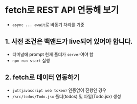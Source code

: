 # fetch로 REST API 연동해 보기
- `async ... await`로 비동기 처리를 기준

## 1. 사전 조건은 백앤드가 live되어 있어야 합니다.
- 터미널에 prompt 현재 폴더가 `server`여야 함
- `npm run start` 실행

## 2. fetch로 데이터 연동하기
- `jwt(javascript web token)` 인증없이 진행인 경우
- `/src/todos/Todo.jsx` 폴더(todos) 및 파일(Todo.jsx) 생성